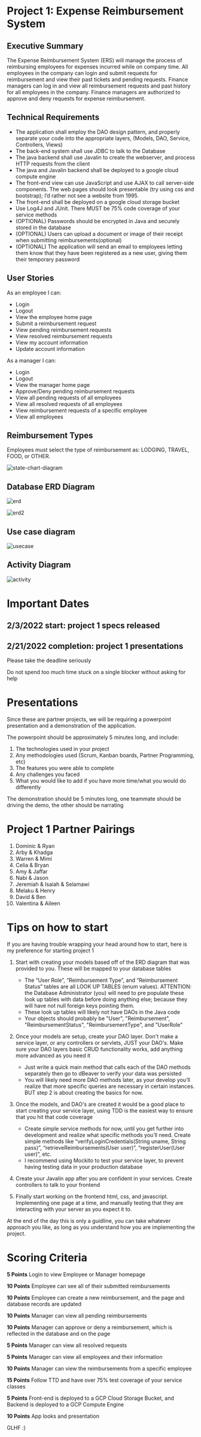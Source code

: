 # Project 1: Expense Reimbursement System

## Executive Summary

The Expense Reimbursement System (ERS) will manage the process of reimbursing employees for expenses incurred while on company time. All employees in the company can login and submit requests for reimbursement and view their past tickets and pending requests. Finance managers can log in and view all reimbursement requests and past history for all employees in the company. Finance managers are authorized to approve and deny requests for expense reimbursement.

## Technical Requirements

-   The application shall employ the DAO design pattern, and properly separate your code into the appropriate layers, (Models, DAO, Service, Controllers, Views)
-   The back-end system shall use JDBC to talk to the Database
-   The java backend shall use Javalin to create the webserver, and process HTTP requests from the client
-   The java and Javalin backend shall be deployed to a google cloud compute engine
-   The front-end view can use JavaScript and use AJAX to call server-side components. The web pages should look presentable (try using css and bootstrap); I’d rather not see a website from 1995.
-   The front-end shall be deployed on a google cloud storage bucket
-   Use Log4J and JUnit. There MUST be 75% code coverage of your service methods
-   (OPTIONAL) Passwords should be encrypted in Java and securely stored in the database
-   (OPTIONAL) Users can upload a document or image of their receipt when submitting reimbursements(optional)
-   (OPTIONAL) The application will send an email to employees letting them know that they have been registered as a new user, giving them their temporary password

## User Stories

As an employee I can:

-   Login
-   Logout
-   View the employee home page
-   Submit a reimbursement request
-   View pending reimbursement requests
-   View resolved reimbursement requests
-   View my account information
-   Update account information

As a manager I can:

-   Login
-   Logout
-   View the manager home page
-   Approve/Deny pending reimbursement requests
-   View all pending requests of all employees
-   View all resolved requests of all employees
-   View reimbursement requests of a specific employee
-   View all employees

## Reimbursement Types

Employees must select the type of reimbursement as: LODGING, TRAVEL, FOOD, or OTHER.

![state-chart-diagram](p1-img1.jpg)

## Database ERD Diagram

![erd](p1-erd.jpg)

![erd2](p1-erd2.PNG)

## Use case diagram

![usecase](p1-usecase.PNG)

## Activity Diagram

![activity](p1-activity.jpg)

# Important Dates

## 2/3/2022 start: project 1 specs released

## 2/21/2022 completion: project 1 presentations

Please take the deadline seriously

Do not spend too much time stuck on a single blocker without asking for help

# Presentations

Since these are partner projects, we will be requiring a powerpoint presentation and a demonstration of the application.

The powerpoint should be approximately 5 minutes long, and include:
1. The technologies used in your project
2. Any methodologies used (Scrum, Kanban boards, Partner Programming, etc)
3. The features you were able to complete
4. Any challenges you faced
5. What you would like to add if you have more time/what you would do differently

The demonstration should be 5 minutes long, one teammate should be driving the demo, the other should be narrating

# Project 1 Partner Pairings

1. Dominic & Ryan
2. Arby & Khadga
3. Warren & Mimi
4. Celia & Bryan
5. Amy & Jaffar
6. Nabi & Jason
7. Jeremiah & Isaiah & Selamawi
8. Melaku & Henry
9. David & Ben
10. Valentina & Aileen

# Tips on how to start

If you are having trouble wrapping your head around how to start, here is my preference for starting project 1

1. Start with creating your models based off of the ERD diagram that was provided to you. These will be mapped to your database tables

    - The “User Role”, “Reimbursement Type”, and “Reimbursement Status” tables are all LOOK UP TABLES (enum values). ATTENTION: the Database Administrator (you) will need to pre populate these look up tables with data before doing anything else; because they will have not null foreign keys pointing them.
    - These look up tables will likely not have DAOs in the Java code
    - Your objects should probably be "User", "Reimbursement", "ReimbursementStatus", "ReimbursementType", and "UserRole"

2. Once your models are setup, create your DAO layer. Don't make a service layer, or any controllers or servlets, JUST your DAO's. Make sure your DAO layers basic CRUD functionality works, add anything more advanced as you need it

    - Just write a quick main method that calls each of the DAO methods separately then go to dBeaver to verify your data was persisted
    - You will likely need more DAO methods later, as your develop you’ll realize that more specific queries are necessary in certain instances. BUT step 2 is about creating the basics for now.

3. Once the models, and DAO's are created it would be a good place to start creating your service layer, using TDD is the easiest way to ensure that you hit that code coverage

    - Create simple service methods for now, until you get further into development and realize what specific methods you’ll need. Create simple methods like “verifyLoginCredentials(String uname, String pass)”, “retrieveReimbursements(User user)”, “registerUser(User user)”, etc.
    - I recommend using Mockito to test your service layer, to prevent having testing data in your production database

4. Create your Javalin app after you are confident in your services. Create controllers to talk to your frontend

5. Finally start working on the frontend html, css, and javascript. Implementing one page at a time, and manually testing that they are interacting with your server as you expect it to.

At the end of the day this is only a guidline, you can take whatever approach you like, as long as you understand how you are implementing the project.

# Scoring Criteria

**5 Points** Login to view Employee or Manager homepage

**10 Points** Employee can see all of their submitted reimbursements

**10 Points** Employee can create a new reimbursement, and the page and database records are updated

**10 Points** Manager can view all pending reimbursements

**10 Points** Manager can approve or deny a reimbursement, which is reflected in the database and on the page

**5 Points** Manager can view all resolved requests

**5 Points** Manager can view all employees and their information

**10 Points** Manager can view the reimbursements from a specific employee

**15 Points** Follow TTD and have over 75% test coverage of your service classes

**5 Points** Front-end is deployed to a GCP Cloud Storage Bucket, and Backend is deployed to a GCP Compute Engine

**10 Points** App looks and presentation

GLHF :)